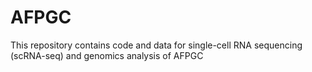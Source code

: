 # AFPGC
This repository contains code and data for single-cell RNA sequencing (scRNA-seq) and genomics analysis of AFPGC
